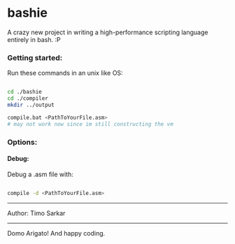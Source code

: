 # bashie
A crazy new project in writing a high-performance scripting language entirely in bash. :P

### Getting started:

Run these commands in an unix like OS:

```bash

cd ./bashie 
cd ./compiler 
mkdir ../output

compile.bat <PathToYourFile.asm>
# may not work now since im still constructing the vm

```

### Options:

#### Debug:

Debug a .asm file with:

```bash

compile -d <PathToYourFile.asm>

```

---

Author: Timo Sarkar

---

Domo Arigato! And happy coding.




